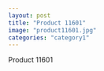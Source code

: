 ```yaml
---
layout: post
title: "Product 11601"
image: "product11601.jpg"
categories: "category1"
---
```

Product 11601
